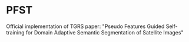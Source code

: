 # PFST
Official implementation of TGRS paper: "Pseudo Features Guided Self-training for Domain Adaptive Semantic Segmentation of Satellite Images"
